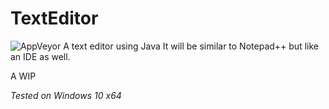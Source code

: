 # TextEditor
![AppVeyor](https://img.shields.io/appveyor/build/TerabyteTB/TextEditor)
A text editor using Java
It will be similar to Notepad++ but like an IDE as well. 

A WIP

*Tested on Windows 10 x64*
